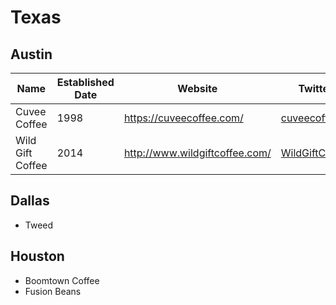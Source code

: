 # Texas

## Austin

Name | Established Date | Website | Twitter | Facebook | Instagram
------------ | -------------  | -------------  | -------------  | -------------  | -------------
Cuvee Coffee  | 1998 | https://cuveecoffee.com/ | [cuveecoffee](http://twitter.com/cuveecoffee) | [CuveeCoffee](http://fb.me/CuveeCoffee) | [cuveecoffee](http://instagr.am/cuveecoffee)
Wild Gift Coffee | 2014 | http://www.wildgiftcoffee.com/ | [WildGiftCoffee](http://twitter.com/WildGiftCoffee) | [WildGiftCoffeeATX](http://fb.me/WildGiftCoffeeATX) | [WildGiftCoffee](http://instagr.am/WildGiftCoffee)

## Dallas
* Tweed


## Houston
* Boomtown Coffee
* Fusion Beans
